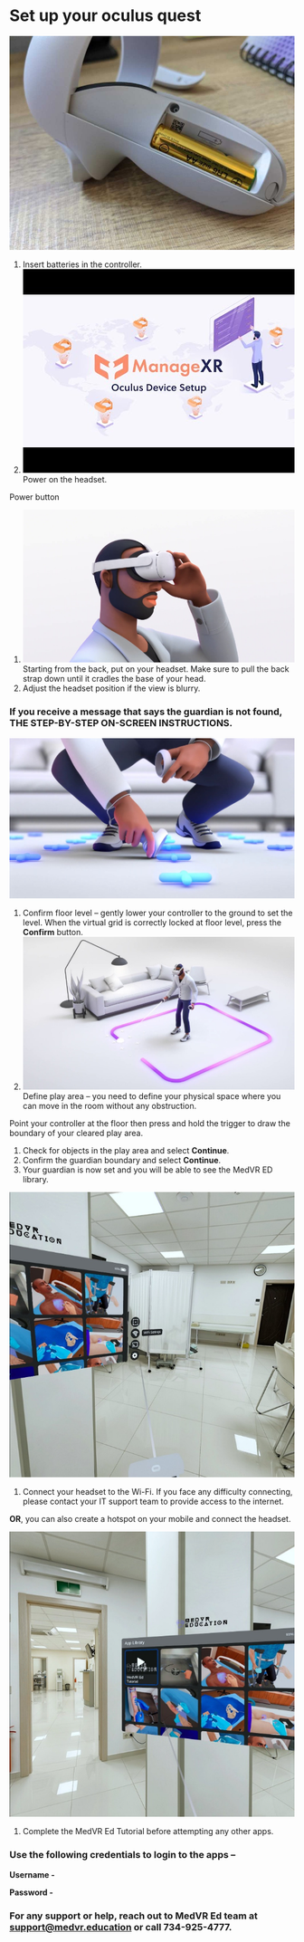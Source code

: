 # Set up your oculus quest

![](<../../../.gitbook/assets/0 (6) (1)>)

1. Insert batteries in the controller.
2. ![](<../../../.gitbook/assets/1 (2) (1)>)Power on the headset.

Power button

1. ![](<../../../.gitbook/assets/2 (3)>)Starting from the back, put on your headset. Make sure to pull the back strap down until it cradles the base of your head.
2. Adjust the headset position if the view is blurry.

### If you receive a message that says the guardian is not found, THE STEP-BY-STEP ON-SCREEN INSTRUCTIONS.

![](<../../../.gitbook/assets/3 (1)>)

1. Confirm floor level – gently lower your controller to the ground to set the level. When the virtual grid is correctly locked at floor level, press the **Confirm** button.
2. ![](<../../../.gitbook/assets/4 (1)>)Define play area – you need to define your physical space where you can move in the room without any obstruction.

Point your controller at the floor then press and hold the trigger to draw the boundary of your cleared play area.

1. Check for objects in the play area and select **Continue**.
2. Confirm the guardian boundary and select **Continue**.
3. Your guardian is now set and you will be able to see the MedVR ED library.

![](<../../../.gitbook/assets/5 (1)>)

1. Connect your headset to the Wi-Fi. If you face any difficulty connecting, please contact your IT support team to provide access to the internet.

**OR**, you can also create a hotspot on your mobile and connect the headset.

![](../../../.gitbook/assets/6)

1. Complete the MedVR Ed Tutorial before attempting any other apps.

### **Use the following credentials to login to the apps –**

**Username -**

**Password -**

### For any support or help, reach out to MedVR Ed team at [support@medvr.education](mailto:support@medvr.education) or call 734-925-4777.
